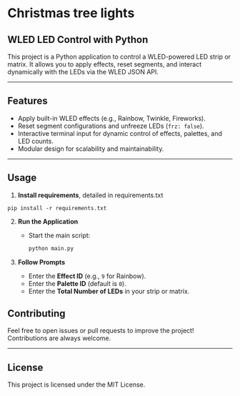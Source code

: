 # Christmas tree lights

## WLED LED Control with Python

This project is a Python application to control a WLED-powered LED strip or matrix. It allows you to apply effects, reset segments, and interact dynamically with the LEDs via the WLED JSON API.

---

## Features
- Apply built-in WLED effects (e.g., Rainbow, Twinkle, Fireworks).
- Reset segment configurations and unfreeze LEDs (`frz: false`).
- Interactive terminal input for dynamic control of effects, palettes, and LED counts.
- Modular design for scalability and maintainability.

---

## Usage

1. **Install requirements**, detailed in requirements.txt
```
pip install -r requirements.txt
```

2. **Run the Application**
   - Start the main script:
     ```bash
     python main.py
     ```

3. **Follow Prompts**
   - Enter the **Effect ID** (e.g., `9` for Rainbow).
   - Enter the **Palette ID** (default is `0`).
   - Enter the **Total Number of LEDs** in your strip or matrix.

## Contributing
Feel free to open issues or pull requests to improve the project! Contributions are always welcome.

---

## License
This project is licensed under the MIT License.